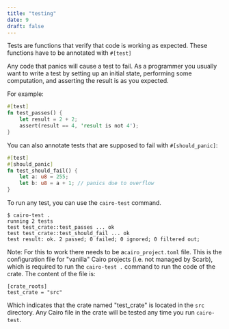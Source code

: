 ```yaml
---
title: "testing"
date: 9
draft: false
---
```


Tests are functions that verify that code is working as expected. These functions have to be annotated with `#[test]`

Any code that panics will cause a test to fail. As a programmer you usually want to write a test by setting up an initial state, performing some computation, and asserting the result is as you expected.

For example:

```rust {.codebox}
#[test]
fn test_passes() {
    let result = 2 + 2;
    assert(result == 4, 'result is not 4'); 
}
```

You can also annotate tests that are supposed to fail with `#[should_panic]`:

```rust {.codebox}
#[test]
#[should_panic]
fn test_should_fail() {
    let a: u8 = 255;
    let b: u8 = a + 1; // panics due to overflow
}
```

To run any test, you can use the `cairo-test` command. 

```
$ cairo-test .
running 2 tests
test test_crate::test_passes ... ok
test test_crate::test_should_fail ... ok
test result: ok. 2 passed; 0 failed; 0 ignored; 0 filtered out;
```

Note: For this to work there needs to be a`cairo_project.toml` file. This is the configuration file for "vanilla" Cairo projects (i.e. not managed by Scarb), which is required to run the `cairo-test .` command to run the code of the crate. The content of the file is:

```
[crate_roots]
test_crate = "src"
```

Which indicates that the crate named "test_crate" is located in the `src` directory. Any Cairo file in the crate will be tested any time you run `cairo-test`.
